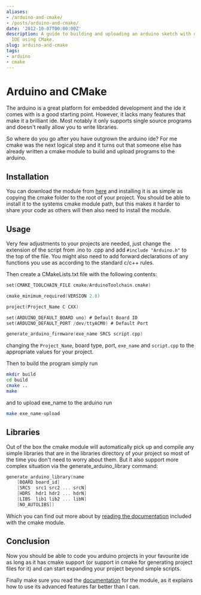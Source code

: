 ```yaml
---
aliases:
- /arduino-and-cmake/
- /posts/arduino-and-cmake/
date: '2012-10-07T00:00:00Z'
description: A guide to building and uploading an arduino sketch with out the Arduino
  IDE using CMake.
slug: arduino-and-cmake
tags:
- arduino
- cmake
---
```


# Arduino and CMake

The arduino is a great platform for embedded development and the ide it comes
with is a good starting point. However, it lacks many features that make it a
brilliant ide. Most notably it only supports single source programs and doesn't
really allow you to write libraries.

So where do you go after you have outgrown the arduino ide? For me cmake was the
next logical step and it turns out that someone else has already written a cmake
module to build and upload programs to the arduino.

## Installation

You can download the module from [here][arduino-cmake] and installing it is as
simple as copying the cmake folder to the root of your project. You should be
able to install it to the systems cmake module path, but this makes it harder
to share your code as others will then also need to install the module.

[arduino-cmake]: https://github.com/queezythegreat/arduino-cmake

## Usage

Very few adjustments to your projects are needed, just change the extension of
the script from .ino to .cpp and add `#include "Arduino.h"` to the top of the
file. You might also need to add forward declarations of any functions you use
as according to the standard c/c++ rules.

Then create a CMakeLists.txt file with the following contents:

```c
set(CMAKE_TOOLCHAIN_FILE cmake/ArduinoToolchain.cmake)

cmake_minimum_required(VERSION 2.8)

project(Project_Name C CXX)

set(ARDUINO_DEFAULT_BOARD uno) # Default Board ID
set(ARDUINO_DEFAULT_PORT /dev/ttyACM0) # Default Port

generate_arduino_firmware(exe_name SRCS script.cpp)
```

changing the `Project_Name`, board type, port, `exe_name` and `script.cpp` to the
appropriate values for your project.

Then to build the program simply run

```bash
mkdir build
cd build
cmake ..
make
```

and to upload exe_name to the arduino run

```bash
make exe_name-upload
```

## Libraries

Out of the box the cmake module will automatically pick up and compile any
simple libraries that are in the libraries directory of your project so most of
the time you don't need to worry about them. But it also support more complex
situation via the generate_arduino_library command:

```c
generate_arduino_library(name
    [BOARD board_id]
    [SRCS  src1 src2 ... srcN]
    [HDRS  hdr1 hdr2 ... hdrN]
    [LIBS  lib1 lib2 ... libN]
    [NO_AUTOLIBS])
```

Which you can find out more about by [reading the documentation][README.rst]
included with the cmake module.

[README.rst]: https://github.com/queezythegreat/arduino-cmake/blob/master/README.rst

## Conclusion

Now you should be able to code you arduino projects in your favourite ide as
long as it has cmake support (or support in cmake for generating project files
for it) and can start expanding your project beyond simple scripts.

Finally make sure you read the [documentation] for the module, as it explains
how to use its advanced features far better than I can.

[documentation]: https://github.com/queezythegreat/arduino-cmake/blob/master/README.rst
